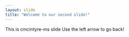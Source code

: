 ```yaml
---
layout: slide
title: "Welcome to our second slide!"
---
```

This is cmcintyre-ms slide
Use the left arrow to go back!
